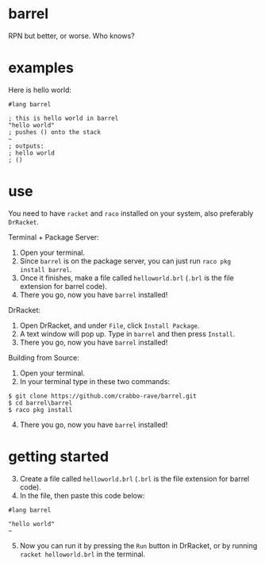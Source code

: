 # barrel
 RPN but better, or worse. Who knows?

# examples

Here is hello world:

```racket
#lang barrel

; this is hello world in barrel
"hello world"
; pushes () onto the stack
~
; outputs:
; hello world
; ()
```

# use

You need to have `racket` and `raco` installed on your system, also preferably `DrRacket`.

Terminal + Package Server:
1. Open your terminal.
2. Since `barrel` is on the package server, you can just run `raco pkg install barrel`.
3. Once it finishes, make a file called `helloworld.brl` (`.brl` is the file extension for barrel code).
4. There you go, now you have `barrel` installed!

DrRacket:
1. Open DrRacket, and under `File`, click `Install Package`.
2. A text window will pop up. Type in `barrel` and then press `Install`. 
3. There you go, now you have `barrel` installed!

Building from Source:
1. Open your terminal.
2. In your terminal type in these two commands:
```
$ git clone https://github.com/crabbo-rave/barrel.git
$ cd barrel\barrel
$ raco pkg install
```
4. There you go, now you have `barrel` installed!

# getting started

3. Create a file called `helloworld.brl` (`.brl` is the file extension for barrel code).
4. In the file, then paste this code below:
```racket
#lang barrel

"hello world"
~
```
5. Now you can run it by pressing the `Run` button in DrRacket, or by running `racket helloworld.brl` in the terminal. 
